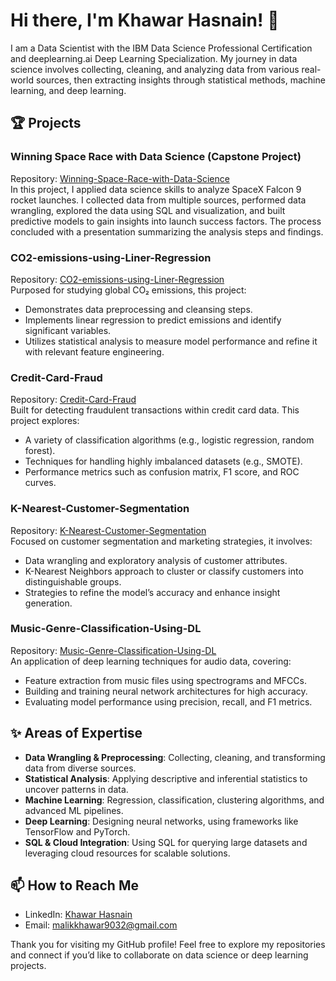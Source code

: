 # Hi there, I'm Khawar Hasnain! 👋

I am a Data Scientist with the IBM Data Science Professional Certification and deeplearning.ai Deep Learning Specialization. My journey in data science involves collecting, cleaning, and analyzing data from various real-world sources, then extracting insights through statistical methods, machine learning, and deep learning.

## 🏆 Projects

### Winning Space Race with Data Science (Capstone Project)
Repository: [Winning-Space-Race-with-Data-Science](https://github.com/Malik-Khawar/data-science-capstone)  
In this project, I applied data science skills to analyze SpaceX Falcon 9 rocket launches. I collected data from multiple sources, performed data wrangling, explored the data using SQL and visualization, and built predictive models to gain insights into launch success factors. The process concluded with a presentation summarizing the analysis steps and findings.

### CO2-emissions-using-Liner-Regression
Repository: [CO2-emissions-using-Liner-Regression](https://github.com/Malik-Khawar/CO2-emissions-using-Liner-Regression)  
Purposed for studying global CO₂ emissions, this project:
- Demonstrates data preprocessing and cleansing steps.  
- Implements linear regression to predict emissions and identify significant variables.  
- Utilizes statistical analysis to measure model performance and refine it with relevant feature engineering.

### Credit-Card-Fraud
Repository: [Credit-Card-Fraud](https://github.com/Malik-Khawar/Credit-Card-Fraud)  
Built for detecting fraudulent transactions within credit card data. This project explores:
- A variety of classification algorithms (e.g., logistic regression, random forest).  
- Techniques for handling highly imbalanced datasets (e.g., SMOTE).  
- Performance metrics such as confusion matrix, F1 score, and ROC curves.

### K-Nearest-Customer-Segmentation
Repository: [K-Nearest-Customer-Segmentation](https://github.com/Malik-Khawar/K-Nearest-Customer-Segmentation)  
Focused on customer segmentation and marketing strategies, it involves:
- Data wrangling and exploratory analysis of customer attributes.  
- K-Nearest Neighbors approach to cluster or classify customers into distinguishable groups.  
- Strategies to refine the model’s accuracy and enhance insight generation.

### Music-Genre-Classification-Using-DL
Repository: [Music-Genre-Classification-Using-DL](https://github.com/Malik-Khawar/Music-Genre-Classification-Using-DL)  
An application of deep learning techniques for audio data, covering:
- Feature extraction from music files using spectrograms and MFCCs.  
- Building and training neural network architectures for high accuracy.  
- Evaluating model performance using precision, recall, and F1 metrics.

## ✨ Areas of Expertise
- **Data Wrangling & Preprocessing**: Collecting, cleaning, and transforming data from diverse sources.  
- **Statistical Analysis**: Applying descriptive and inferential statistics to uncover patterns in data.  
- **Machine Learning**: Regression, classification, clustering algorithms, and advanced ML pipelines.  
- **Deep Learning**: Designing neural networks, using frameworks like TensorFlow and PyTorch.  
- **SQL & Cloud Integration**: Using SQL for querying large datasets and leveraging cloud resources for scalable solutions.

## 📫 How to Reach Me
- LinkedIn: [Khawar Hasnain](https://www.linkedin.com/in/khawar-hasnain/)
- Email: malikkhawar9032@gmail.com

Thank you for visiting my GitHub profile! Feel free to explore my repositories and connect if you’d like to collaborate on data science or deep learning projects.
